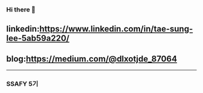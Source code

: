 ### Hi there 👋

## linkedin:https://www.linkedin.com/in/tae-sung-lee-5ab59a220/
## blog:https://medium.com/@dlxotjde_87064

---------------------------------------------------------------------------------------------------------------------------------------

### SSAFY 5기
